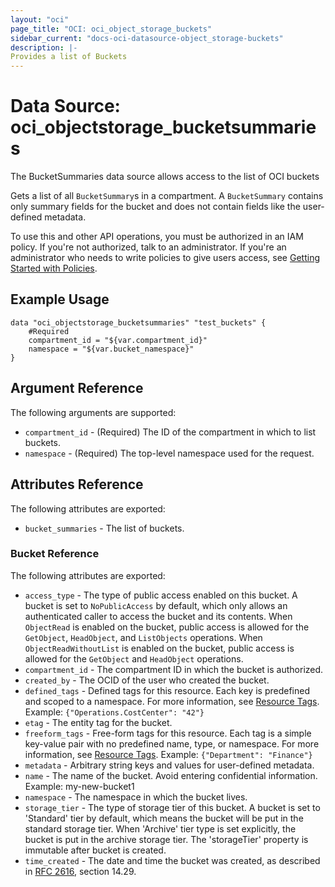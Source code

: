 ```yaml
---
layout: "oci"
page_title: "OCI: oci_object_storage_buckets"
sidebar_current: "docs-oci-datasource-object_storage-buckets"
description: |-
Provides a list of Buckets
---
```

# Data Source: oci_objectstorage_bucketsummaries
The BucketSummaries data source allows access to the list of OCI buckets

Gets a list of all `BucketSummary`s in a compartment. A `BucketSummary` contains only summary fields for the bucket
and does not contain fields like the user-defined metadata.

To use this and other API operations, you must be authorized in an IAM policy. If you're not authorized,
talk to an administrator. If you're an administrator who needs to write policies to give users access, see
[Getting Started with Policies](https://docs.us-phoenix-1.oraclecloud.com/Content/Identity/Concepts/policygetstarted.htm).


## Example Usage

```hcl
data "oci_objectstorage_bucketsummaries" "test_buckets" {
	#Required
	compartment_id = "${var.compartment_id}"
	namespace = "${var.bucket_namespace}"
}
```

## Argument Reference

The following arguments are supported:

* `compartment_id` - (Required) The ID of the compartment in which to list buckets.
* `namespace` - (Required) The top-level namespace used for the request.


## Attributes Reference

The following attributes are exported:

* `bucket_summaries` - The list of buckets.

### Bucket Reference

The following attributes are exported:

* `access_type` - The type of public access enabled on this bucket. A bucket is set to `NoPublicAccess` by default, which only allows an authenticated caller to access the bucket and its contents. When `ObjectRead` is enabled on the bucket, public access is allowed for the `GetObject`, `HeadObject`, and `ListObjects` operations. When `ObjectReadWithoutList` is enabled on the bucket, public access is allowed for the `GetObject` and `HeadObject` operations. 
* `compartment_id` - The compartment ID in which the bucket is authorized.
* `created_by` - The OCID of the user who created the bucket.
* `defined_tags` - Defined tags for this resource. Each key is predefined and scoped to a namespace. For more information, see [Resource Tags](https://docs.us-phoenix-1.oraclecloud.com/Content/General/Concepts/resourcetags.htm). Example: `{"Operations.CostCenter": "42"}` 
* `etag` - The entity tag for the bucket.
* `freeform_tags` - Free-form tags for this resource. Each tag is a simple key-value pair with no predefined name, type, or namespace. For more information, see [Resource Tags](https://docs.us-phoenix-1.oraclecloud.com/Content/General/Concepts/resourcetags.htm). Example: `{"Department": "Finance"}` 
* `metadata` - Arbitrary string keys and values for user-defined metadata.
* `name` - The name of the bucket. Avoid entering confidential information. Example: my-new-bucket1 
* `namespace` - The namespace in which the bucket lives.
* `storage_tier` - The type of storage tier of this bucket. A bucket is set to 'Standard' tier by default, which means the bucket will be put in the standard storage tier. When 'Archive' tier type is set explicitly, the bucket is put in the archive storage tier. The 'storageTier' property is immutable after bucket is created. 
* `time_created` - The date and time the bucket was created, as described in [RFC 2616](https://tools.ietf.org/rfc/rfc2616), section 14.29.


